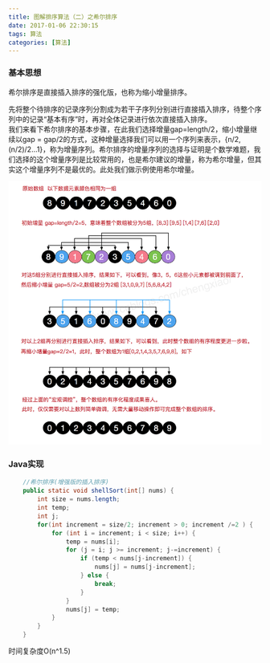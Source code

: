 ```yaml
---
title: 图解排序算法（二）之希尔排序 
date: 2017-01-06 22:30:15
tags: 算法
categories: [算法]
---
```


### 基本思想

希尔排序是直接插入排序的强化版，也称为缩小增量排序。

先将整个待排序的记录序列分割成为若干子序列分别进行直接插入排序，待整个序列中的记录“基本有序”时，再对全体记录进行依次直接插入排序。  
我们来看下希尔排序的基本步骤，在此我们选择增量gap=length/2，缩小增量继续以gap = gap/2的方式，这种增量选择我们可以用一个序列来表示，{n/2,(n/2)/2...1}，称为增量序列。希尔排序的增量序列的选择与证明是个数学难题，我们选择的这个增量序列是比较常用的，也是希尔建议的增量，称为希尔增量，但其实这个增量序列不是最优的。此处我们做示例使用希尔增量。

<!--more-->

<img src="/img/201701/shellSort.png" alt="shell sort png" style="width: 600px;">

### Java实现

```java
    //希尔排序(增强版的插入排序)
    public static void shellSort(int[] nums) {
        int size = nums.length;
        int temp;
        int j;
        for(int increment = size/2; increment > 0; increment /=2 ) {
            for (int i = increment; i < size; i++) {
                temp = nums[i];
                for (j = i; j >= increment; j-=increment) {
                    if (temp < nums[j-increment]) {
                        nums[j] = nums[j-increment];
                    } else {
                        break;
                    }
                }
                nums[j] = temp;
            }
        }
    }
```

时间复杂度O(n^1.5)






